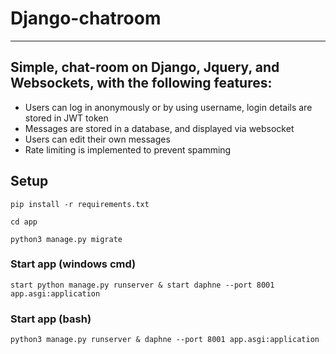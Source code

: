 # Django-chatroom

___

## Simple, chat-room on Django, Jquery, and Websockets, with the following features:

- Users can log in anonymously or by using username, login details are stored in JWT token
- Messages are stored in a database, and displayed via websocket
- Users can edit their own messages
- Rate limiting is implemented to prevent spamming

## Setup

`pip install -r requirements.txt`

`cd app`

`python3 manage.py migrate`

### Start app (windows cmd)
`start python manage.py runserver & start daphne --port 8001 app.asgi:application`

### Start app (bash)
`python3 manage.py runserver & daphne --port 8001 app.asgi:application`
